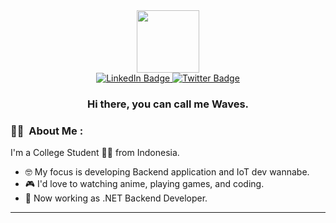 <div id="header" align="center">
  <img src="https://media.giphy.com/media/Rjub7AIEIbXT0tzbr3/giphy.gif" width="100"/>
</div>

<div id="intro" align="center">
  <div id="badges">
    <a href="https://www.linkedin.com/in/sadamuhiz/"> 
      <img src="https://img.shields.io/badge/Sadamuhiz-blue?style=for-the-badge&logo=linkedin&logoColor=white" alt="LinkedIn Badge"/>
    </a>
    <a href="https://twitter.com/hizbullah_m" >
      <img src="https://img.shields.io/badge/@Hizbullah_m-blue?style=for-the-badge&logo=twitter&logoColor=white" alt="Twitter Badge"/>
    </a>
  </div>
  <h3 align="center"> Hi there, you can call me Waves. </h3>
</div>

### 👨‍💻 &nbsp;About Me :
I'm a College Student 👨‍🎓 from Indonesia.</br>
- 🤓 My focus is developing Backend application and IoT dev wannabe.</br>
- 🎮 I'd love to watching anime, playing games, and coding.
- 💼 Now working as .NET Backend Developer.
- - -
